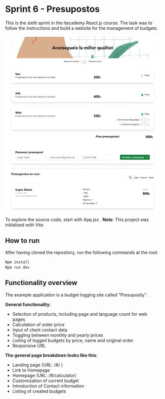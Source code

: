 # Sprint 6 - Presupostos

This is the sixth sprint in the itacademy React.js course. The task was to follow the instructions and build a website for the management of budgets.

![](images/screenshot_1.png)

To explore the source code, start with App.jsx .
**Note**: This project was initialized with Vite.

## How to run

After having cloned the repository, run the following commands at the root:

```sh
Npm install
Npm run dev
```

## Functionality overview

The example application is a budget logging site called "Presupostly".

**General functionality**:

- Selection of products, including page and language count for web pages
- Calculation of order price
- Input of client contact data
- Toggling between monthly and yearly prices
- Listing of logged budgets by price, name and original order
- Responsive URL

**The general page breakdown looks like this**:

- Landing page (URL: /#/ )
- Link to Homepage
- Homepage (URL: /#/calculator)
- Customization of current budget
- Introduction of Contact information
- Listing of created budgets
